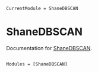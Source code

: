 ```@meta
CurrentModule = ShaneDBSCAN
```

# ShaneDBSCAN

Documentation for [ShaneDBSCAN](https://github.com/kchu25/ShaneDBSCAN.jl).

```@index
```

```@autodocs
Modules = [ShaneDBSCAN]
```
